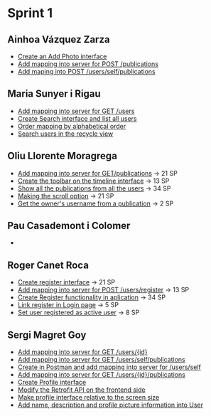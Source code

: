 # Sprint 1
## Ainhoa Vázquez Zarza
* [Create an Add Photo interface](https://wuilder.com/jira/browse/PDS20_2B-29)
* [Add mapping into server for POST /publications](https://wuilder.com/jira/browse/PDS20_2B-30)
* [Add maping into POST /users/self/publications](https://wuilder.com/jira/browse/PDS20_2B-52)


## Maria Sunyer i Rigau
* [Add mapping into server for GET /users](https://wuilder.com/jira/browse/PDS20_2B-31)
* [Create Search interface and list all users](https://wuilder.com/jira/browse/PDS20_2B-36)
* [Order mapping by alphabetical order](https://wuilder.com/jira/browse/PDS20_2B-36)
* [Search users in the recycle view](https://wuilder.com/jira/browse/PDS20_2B-39)

## Oliu Llorente Moragrega
* [Add mapping into server for GET/publications](https://wuilder.com/jira/browse/PDS20_2B-32) -> 21 SP
* [Create the toolbar on the timeline interface](https://wuilder.com/jira/browse/PDS20_2B-33) -> 13 SP
* [Show all the publications from all the users](https://wuilder.com/jira/browse/PDS20_2B-35) -> 34 SP
* [Making the scroll option](https://wuilder.com/jira/browse/PDS20_2B-38) -> 21 SP
* [Get the owner's username from a publication](https://wuilder.com/jira/browse/PDS20_2B-48) -> 2 SP

## Pau Casademont i Colomer
*

## Roger Canet Roca
* [Create register interface](https://wuilder.com/jira/browse/PDS20_2B-15) -> 21 SP
* [Add mapping into server for POST /users/register](https://wuilder.com/jira/browse/PDS20_2B-16) -> 13 SP
* [Create Register functionality in aplication](https://wuilder.com/jira/browse/PDS20_2B-53) -> 34 SP
* [Link register in Login page](https://wuilder.com/jira/browse/PDS20_2B-54) -> 5 SP
* [Set user registered as active user](https://wuilder.com/jira/browse/PDS20_2B-55) -> 8 SP

## Sergi Magret Goy
* [Add mapping into server for GET /users/{id}](https://wuilder.com/jira/secure/RapidBoard.jspa?rapidView=28&projectKey=PDS20_2B&view=detail&selectedIssue=PDS20_2B-40)
* [Add mapping into server for GET /users/self/publications](https://wuilder.com/jira/secure/RapidBoard.jspa?rapidView=28&projectKey=PDS20_2B&view=detail&selectedIssue=PDS20_2B-41)
* [Create in Postman and add mapping into server for /users/self](https://wuilder.com/jira/secure/RapidBoard.jspa?rapidView=28&projectKey=PDS20_2B&view=detail&selectedIssue=PDS20_2B-44)
* [Add mapping into server for GET /users/{id}/publications](https://wuilder.com/jira/secure/RapidBoard.jspa?rapidView=28&projectKey=PDS20_2B&view=detail&selectedIssue=PDS20_2B-46)
* [Create Profile interface](https://wuilder.com/jira/secure/RapidBoard.jspa?rapidView=28&projectKey=PDS20_2B&view=detail&selectedIssue=PDS20_2B-37)
* [Modify the Retrofit API on the frontend side](https://wuilder.com/jira/secure/RapidBoard.jspa?rapidView=28&projectKey=PDS20_2B&view=detail&selectedIssue=PDS20_2B-42)
* [Make profile interface relative to the screen size](https://wuilder.com/jira/secure/RapidBoard.jspa?rapidView=28&projectKey=PDS20_2B&view=detail&selectedIssue=PDS20_2B-50)
* [Add name, description and profile picture information into User](https://wuilder.com/jira/secure/RapidBoard.jspa?rapidView=28&projectKey=PDS20_2B&view=detail&selectedIssue=PDS20_2B-47)
